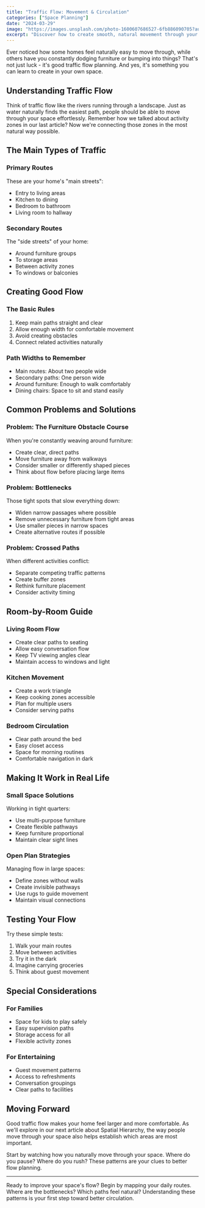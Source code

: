 ```yaml
---
title: "Traffic Flow: Movement & Circulation"
categories: ["Space Planning"]
date: "2024-03-29"
image: "https://images.unsplash.com/photo-1600607686527-6fb886090705?auto=format&fit=crop&q=80&w=1920"
excerpt: "Discover how to create smooth, natural movement through your space. Learn the secrets of good traffic flow that makes your home feel more spacious and comfortable to live in."
---
```


Ever noticed how some homes feel naturally easy to move through, while others have you constantly dodging furniture or bumping into things? That's not just luck - it's good traffic flow planning. And yes, it's something you can learn to create in your own space.

## Understanding Traffic Flow

Think of traffic flow like the rivers running through a landscape. Just as water naturally finds the easiest path, people should be able to move through your space effortlessly. Remember how we talked about activity zones in our last article? Now we're connecting those zones in the most natural way possible.

## The Main Types of Traffic

### Primary Routes
These are your home's "main streets":
- Entry to living areas
- Kitchen to dining
- Bedroom to bathroom
- Living room to hallway

### Secondary Routes
The "side streets" of your home:
- Around furniture groups
- To storage areas
- Between activity zones
- To windows or balconies

## Creating Good Flow

### The Basic Rules
1. Keep main paths straight and clear
2. Allow enough width for comfortable movement
3. Avoid creating obstacles
4. Connect related activities naturally

### Path Widths to Remember
- Main routes: About two people wide
- Secondary paths: One person wide
- Around furniture: Enough to walk comfortably
- Dining chairs: Space to sit and stand easily

## Common Problems and Solutions

### Problem: The Furniture Obstacle Course
When you're constantly weaving around furniture:
- Create clear, direct paths
- Move furniture away from walkways
- Consider smaller or differently shaped pieces
- Think about flow before placing large items

### Problem: Bottlenecks
Those tight spots that slow everything down:
- Widen narrow passages where possible
- Remove unnecessary furniture from tight areas
- Use smaller pieces in narrow spaces
- Create alternative routes if possible

### Problem: Crossed Paths
When different activities conflict:
- Separate competing traffic patterns
- Create buffer zones
- Rethink furniture placement
- Consider activity timing

## Room-by-Room Guide

### Living Room Flow
- Create clear paths to seating
- Allow easy conversation flow
- Keep TV viewing angles clear
- Maintain access to windows and light

### Kitchen Movement
- Create a work triangle
- Keep cooking zones accessible
- Plan for multiple users
- Consider serving paths

### Bedroom Circulation
- Clear path around the bed
- Easy closet access
- Space for morning routines
- Comfortable navigation in dark

## Making It Work in Real Life

### Small Space Solutions
Working in tight quarters:
- Use multi-purpose furniture
- Create flexible pathways
- Keep furniture proportional
- Maintain clear sight lines

### Open Plan Strategies
Managing flow in large spaces:
- Define zones without walls
- Create invisible pathways
- Use rugs to guide movement
- Maintain visual connections

## Testing Your Flow

Try these simple tests:
1. Walk your main routes
2. Move between activities
3. Try it in the dark
4. Imagine carrying groceries
5. Think about guest movement

## Special Considerations

### For Families
- Space for kids to play safely
- Easy supervision paths
- Storage access for all
- Flexible activity zones

### For Entertaining
- Guest movement patterns
- Access to refreshments
- Conversation groupings
- Clear paths to facilities

## Moving Forward

Good traffic flow makes your home feel larger and more comfortable. As we'll explore in our next article about Spatial Hierarchy, the way people move through your space also helps establish which areas are most important.

Start by watching how you naturally move through your space. Where do you pause? Where do you rush? These patterns are your clues to better flow planning.

---

Ready to improve your space's flow? Begin by mapping your daily routes. Where are the bottlenecks? Which paths feel natural? Understanding these patterns is your first step toward better circulation. 